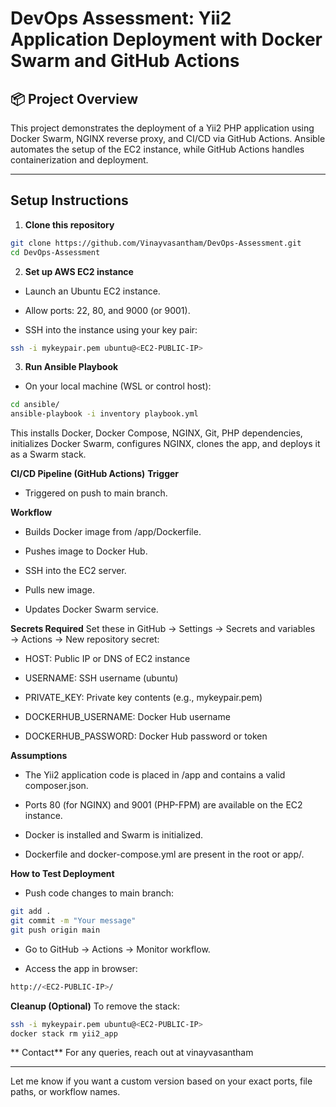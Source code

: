 # DevOps Assessment: Yii2 Application Deployment with Docker Swarm and GitHub Actions

## 📦 Project Overview

This project demonstrates the deployment of a Yii2 PHP application using Docker Swarm, NGINX reverse proxy, and CI/CD via GitHub Actions. Ansible automates the setup of the EC2 instance, while GitHub Actions handles containerization and deployment.

---

## Setup Instructions

1. **Clone this repository**
```bash
git clone https://github.com/Vinayvasantham/DevOps-Assessment.git
cd DevOps-Assessment
```

2. **Set up AWS EC2 instance**
 * Launch an Ubuntu EC2 instance.

 * Allow ports: 22, 80, and 9000 (or 9001).

 * SSH into the instance using your key pair:
```bash
ssh -i mykeypair.pem ubuntu@<EC2-PUBLIC-IP>
```

3. **Run Ansible Playbook**
 * On your local machine (WSL or control host):
```bash
cd ansible/
ansible-playbook -i inventory playbook.yml
```
This installs Docker, Docker Compose, NGINX, Git, PHP dependencies, initializes Docker Swarm, configures NGINX, clones the app, and deploys it as a Swarm stack.

**CI/CD Pipeline (GitHub Actions)**
**Trigger**
 * Triggered on push to main branch.

**Workflow**
 * Builds Docker image from /app/Dockerfile.

 * Pushes image to Docker Hub.

 * SSH into the EC2 server.

 * Pulls new image.

 * Updates Docker Swarm service.

**Secrets Required**
Set these in GitHub → Settings → Secrets and variables → Actions → New repository secret:

 * HOST: Public IP or DNS of EC2 instance

 * USERNAME: SSH username (ubuntu)

 * PRIVATE_KEY: Private key contents (e.g., mykeypair.pem)

 * DOCKERHUB_USERNAME: Docker Hub username

 * DOCKERHUB_PASSWORD: Docker Hub password or token

**Assumptions**
 * The Yii2 application code is placed in /app and contains a valid composer.json.

 * Ports 80 (for NGINX) and 9001 (PHP-FPM) are available on the EC2 instance.

 * Docker is installed and Swarm is initialized.

 * Dockerfile and docker-compose.yml are present in the root or app/.

**How to Test Deployment**
 * Push code changes to main branch:
```bash
git add .
git commit -m "Your message"
git push origin main
```
 * Go to GitHub → Actions → Monitor workflow.

 * Access the app in browser:
```bash
http://<EC2-PUBLIC-IP>/
```

**Cleanup (Optional)**
To remove the stack:
```bash
ssh -i mykeypair.pem ubuntu@<EC2-PUBLIC-IP>
docker stack rm yii2_app
```

** Contact**
For any queries, reach out at vinayvasantham

---

Let me know if you want a custom version based on your exact ports, file paths, or workflow names.

